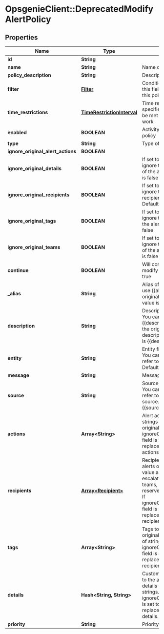 # OpsgenieClient::DeprecatedModifyAlertPolicy

## Properties
Name | Type | Description | Notes
------------ | ------------- | ------------- | -------------
**id** | **String** |  | [optional] 
**name** | **String** | Name of the policy | [optional] 
**policy_description** | **String** | Description of the policy | [optional] 
**filter** | [**Filter**](Filter.md) | Conditions specified in this field must be met for this policy to work | [optional] 
**time_restrictions** | [**TimeRestrictionInterval**](TimeRestrictionInterval.md) | Time restrictions specified in this field must be met for this policy to work | [optional] 
**enabled** | **BOOLEAN** | Activity status of the alert policy | [optional] 
**type** | **String** | Type of the policy | 
**ignore_original_alert_actions** | **BOOLEAN** |  | [optional] 
**ignore_original_details** | **BOOLEAN** | If set to true, policy will ignore the original details of the alert. Default value is false | [optional] 
**ignore_original_recipients** | **BOOLEAN** | If set to true, policy will ignore the original recipients of the alert. Default value is false | [optional] 
**ignore_original_tags** | **BOOLEAN** | If set to true, policy will ignore the original tags of the alert. Default value is false | [optional] 
**ignore_original_teams** | **BOOLEAN** | If set to true, policy will ignore the original teams of the alert. Default value is false | [optional] 
**continue** | **BOOLEAN** | Will continue with other modify policies if set to true | [optional] 
**_alias** | **String** | Alias of the alert. You can use {{alias}} to refer to the original alias. Default value is {{alias}} | [optional] 
**description** | **String** | Description of the alert. You can use {{description}} to refer to the original alert description. Default value is {{description}} | [optional] 
**entity** | **String** | Entity field of the alert. You can use {{entity}} to refer to the original entity. Default value is {{entity}} | [optional] 
**message** | **String** | Message of the alert | [optional] 
**source** | **String** | Source field of the alert. You can use {{source}} to refer to the original source. Default value is {{source}} | [optional] 
**actions** | **Array&lt;String&gt;** | Alert actions as a list of strings to add to the alerts original actions value. If ignoreOriginalAlertActions field is set to true, this will replace the original actions. | [optional] 
**recipients** | [**Array&lt;Recipient&gt;**](Recipient.md) | Recipients to add to the alerts original recipients value as a list of escalations, schedules, teams, users or the reserved word none or all. If ignoreOriginalRecipients field is set to true, this will replace the original recipients. | [optional] 
**tags** | **Array&lt;String&gt;** | Tags to add to the alerts original tags value as a list of strings. If ignoreOriginalRecipients field is set to true, this will replace the original recipients. | [optional] 
**details** | **Hash&lt;String, String&gt;** | Custom properties to add to the alerts original details value as a list of strings. If ignoreOriginalDetails field is set to true, this will replace the original details. | [optional] 
**priority** | **String** | Priority level of the alert | [optional] 



